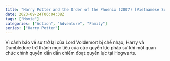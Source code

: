 ```yaml
---
title: "Harry Potter and the Order of the Phoenix (2007) [Vietnamese Subtitle]"
date: 2023-09-24T06:04:38Z
tags: ["Movie"]
categories: ["Action", "Adventure", "Family"]
series: ["Harry Potter"]
---
```


Vì cảnh báo về sự trở lại của Lord Voldemort bị chế nhạo, Harry và Dumbledore trở thành mục tiêu của các quyền lực pháp sư khi một quan chức chính quyền dần dần chiếm đoạt quyền lực tại Hogwarts.

<mux-player stream-type="on-demand"
  src="https://kp3d-my.sharepoint.com/personal/ryoo_kp3d_onmicrosoft_com/_layouts/15/download.aspx?share=EdDK_E5QZrtMpuWbA-x1L6ABERnVdYE4U_UgbBIWe-3ihA" metadata-video-title="Harry Potter and the Order of the Phoenix (2007) [Vietnamese Subtitle]" prefer-playback="mse" controls>
  </mux-player>
  
  
  <script src="https://cdn.jsdelivr.net/npm/@mux/mux-player"></script>
  
 <script id="Dttnsuxop46Vz01XyRwOgmF01K5ALWzMcrZxykB3Vgf4o" type="application/ld+json">
 {
  "@context": "https://schema.org/",
  "@type": "VideoObject",
  "name": "Harry Potter and the Order of the Phoenix (2007)",
  "contentUrl": "https://stream.mux.com/Dttnsuxop46Vz01XyRwOgmF01K5ALWzMcrZxykB3Vgf4o.m3u8",
  "thumbnailUrl": "https://www.themoviedb.org/t/p/original/gqhnv9xZw3lJe2JqNeLthBLxQtZ.jpg?width=314&fit_mode=preserve&time=25",
  "uploadDate": "2023-09-24T06:04:38Z",
}

</script>
